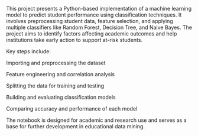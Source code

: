 This project presents a Python-based implementation of a machine learning model to predict student performance using classification techniques. It involves preprocessing student data, feature selection, and applying multiple classifiers like Random Forest, Decision Tree, and Naive Bayes. The project aims to identify factors affecting academic outcomes and help institutions take early action to support at-risk students.

Key steps include:

Importing and preprocessing the dataset

Feature engineering and correlation analysis

Splitting the data for training and testing

Building and evaluating classification models

Comparing accuracy and performance of each model

The notebook is designed for academic and research use and serves as a base for further development in educational data mining.
